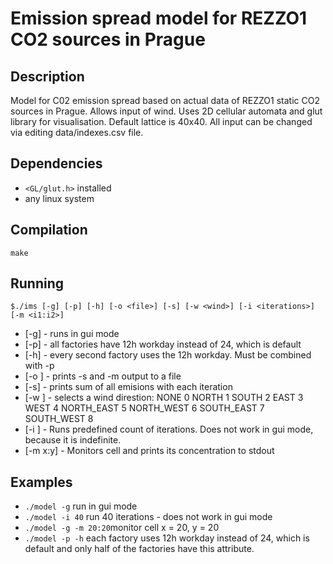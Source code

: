 # Emission spread model for REZZO1 CO2 sources in Prague

## Description
Model for C02 emission spread based on actual data of REZZO1 static CO2 sources in Prague. Allows input of wind. Uses 2D cellular automata and glut library for visualisation.
Default lattice is 40x40. All input can be changed via editing data/indexes.csv file.
## Dependencies
- ```<GL/glut.h>``` installed
- any linux system

## Compilation 
```make```

## Running
```$./ims [-g] [-p] [-h] [-o <file>] [-s] [-w <wind>] [-i <iterations>] [-m <i1:i2>] ```
- [-g] - runs in gui mode
- [-p] - all factories have 12h workday instead of 24, which is default
- [-h] - every second factory uses the 12h workday. Must be combined with -p
- [-o <file>] - prints -s and -m output to a file
- [-s] - prints sum of all emisions with each iteration
- [-w <wind>] - selects a wind direstion: NONE 0 NORTH 1 SOUTH 2 EAST 3 WEST 4 NORTH_EAST 5 NORTH_WEST 6 SOUTH_EAST 7 SOUTH_WEST 8
- [-i <iterations>] - Runs predefined count of iterations. Does not work in gui mode, because it is indefinite.
- [-m x:y] - Monitors cell and prints its concentration to stdout
## Examples
- ```./model -g``` run in gui mode
- ```./model -i 40``` run 40 iterations - does not work in gui mode
- ```./model -g -m 20:20```monitor cell x = 20, y = 20
- ```./model -p -h``` each factory uses 12h workday instead of 24, which is default and only half of the factories have this attribute.
